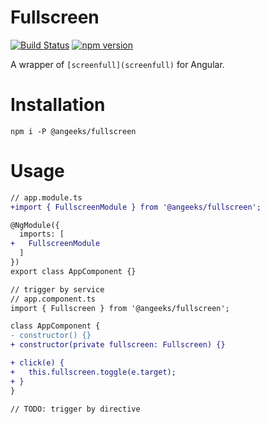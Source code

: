 # Fullscreen

[![Build Status](https://travis-ci.org/angeeks/fullscreen.svg?branch=master)](https://travis-ci.org/angeeks/fullscreen)
[![npm version](https://badge.fury.io/js/%40angeeks%2Ffullscreen.svg)](https://www.npmjs.com/package/@angeeks/fullscreen)

A wrapper of `[screenfull](screenfull)` for Angular.

# Installation

```shell
npm i -P @angeeks/fullscreen
```

# Usage

```diff
// app.module.ts
+import { FullscreenModule } from '@angeeks/fullscreen';

@NgModule({
  imports: [
+   FullscreenModule
  ]
})
export class AppComponent {}

// trigger by service
// app.component.ts
import { Fullscreen } from '@angeeks/fullscreen';

class AppComponent {
- constructor() {}
+ constructor(private fullscreen: Fullscreen) {}

+ click(e) {
+   this.fullscreen.toggle(e.target);
+ }
}

// TODO: trigger by directive
```

